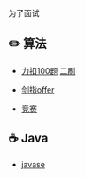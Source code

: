 为了面试


## :pencil2: 算法

- [力扣100题](https://github.com/zyxhzsh/For-the-interview/blob/master/algorithm/leetcode100.md) [二刷](https://github.com/zyxhzsh/For-the-interview/blob/master/algorithm/todo.md)

- [剑指offer](https://github.com/zyxhzsh/For-the-interview/blob/master/algorithm/剑指offer.md)

- [竞赛](https://github.com/zyxhzsh/For-the-interview/blob/master/algorithm/leetcode周赛.md)

## :coffee: Java

- [javase](https://github.com/GrowTowardsSunlight/For-the-interview/blob/master/java/javase.md)
